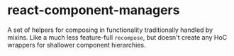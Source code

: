 # react-component-managers

A set of helpers for composing in functionality traditionally handled by mixins. Like a much less feature-full
`recompose`, but doesn't create any HoC wrappers for shallower component hierarchies.

